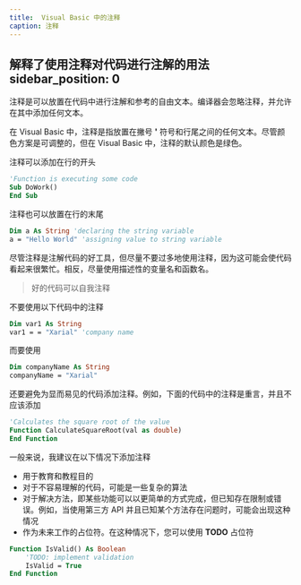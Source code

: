 ```yaml
---
title:  Visual Basic 中的注释
caption: 注释
---
```

 解释了使用注释对代码进行注解的用法
sidebar_position: 0
---
注释是可以放置在代码中进行注解和参考的自由文本。编译器会忽略注释，并允许在其中添加任何文本。

在 Visual Basic 中，注释是指放置在撇号 **'** 符号和行尾之间的任何文本。尽管颜色方案是可调整的，但在 Visual Basic 中，注释的默认颜色是绿色。

注释可以添加在行的开头

``` vb
'Function is executing some code
Sub DoWork()
End Sub
```

注释也可以放置在行的末尾

``` vb
Dim a As String 'declaring the string variable
a = "Hello World" 'assigning value to string variable
```

尽管注释是注解代码的好工具，但尽量不要过多地使用注释，因为这可能会使代码看起来很繁忙。相反，尽量使用描述性的变量名和函数名。

> 好的代码可以自我注释

不要使用以下代码中的注释

``` vb
Dim var1 As String
var1 = = "Xarial" 'company name
```

而要使用

``` vb
Dim companyName As String
companyName = "Xarial"
```

还要避免为显而易见的代码添加注释。例如，下面的代码中的注释是重言，并且不应该添加

``` vb
'Calculates the square root of the value
Function CalculateSquareRoot(val as double)
End Function
```

一般来说，我建议在以下情况下添加注释

* 用于教育和教程目的
* 对于不容易理解的代码，可能是一些复杂的算法
* 对于解决方法，即某些功能可以以更简单的方式完成，但已知存在限制或错误。例如，当使用第三方 API 并且已知某个方法存在问题时，可能会出现这种情况
* 作为未来工作的占位符。在这种情况下，您可以使用 **TODO** 占位符

``` vb
Function IsValid() As Boolean
    'TODO: implement validation
    IsValid = True
End Function
```